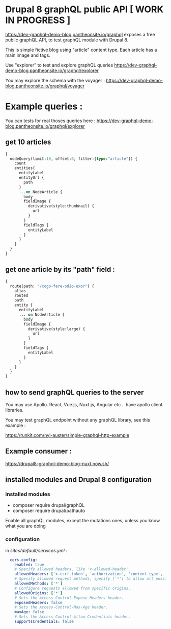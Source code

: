 # Drupal 8 graphQL public API [ WORK IN PROGRESS ]

https://dev-graphql-demo-blog.pantheonsite.io/graphql exposes a free public graphQL API, to test graphQL module with Drupal 8. 

This is simple fictive blog using "article" content type. Each article has a main image and tags. 

Use "explorer" to test and explore graphQL queries
https://dev-graphql-demo-blog.pantheonsite.io/graphql/explorer

You may explore the schema with the voyager : 
https://dev-graphql-demo-blog.pantheonsite.io/graphql/voyager

# Example queries :

You can tests for real thoses queries here : https://dev-graphql-demo-blog.pantheonsite.io/graphql/explorer

## get 10 articles

```graphql
{
  nodeQuery(limit:10, offset:0, filter:{type:"article"}) {
    count
    entities{
      entityLabel
      entityUrl {
        path
      }
      ...on NodeArticle {
        body
        fieldImage {
          derivative(style:thumbnail) {
            url
          }
        }
        fieldTags {
          entityLabel
        }
      }
    }
  }
}
```

## get one article by its "path" field :

```graphql
{
  route(path: "/cogo-fere-odio-uxor") {
    alias
    routed
    path
    entity {
      entityLabel
      ... on NodeArticle {
        body
        fieldImage {
          derivative(style:large) {
            url
          }
        }
        fieldTags {
          entityLabel
        }
      }
    }
  }
}
```

## how to send graphQL queries to the server

You may use Apollo. React, Vue.js, Nuxt.js, Angular etc .. have apollo client libraries.

You may test graphQL endpoint without any graphQL library, see this example :

https://runkit.com/nyl-auster/simple-graphql-http-example

## Example consumer :

https://drupal8-graphql-demo-blog-nuxt.now.sh/

## installed modules and Drupal 8 configuration

### installed modules

- composer require drupal/graphQL
- composer require drupal/pathauto

Enable all graphQL modules, except the mutations ones, unless you know what you are doing

### configuration

in *sites/default/services.yml :*

```yml
  cors.config:
    enabled: true
    # Specify allowed headers, like 'x-allowed-header'.
    allowedHeaders: ['x-csrf-token', 'authorization', 'content-type', 'accept', 'origin', 'x-requested-with']
    # Specify allowed request methods, specify ['*'] to allow all possible ones.
    allowedMethods: ['*']
    # Configure requests allowed from specific origins.
    allowedOrigins: ['*']
    # Sets the Access-Control-Expose-Headers header.
    exposedHeaders: false
    # Sets the Access-Control-Max-Age header.
    maxAge: false
    # Sets the Access-Control-Allow-Credentials header.
    supportsCredentials: false
```
